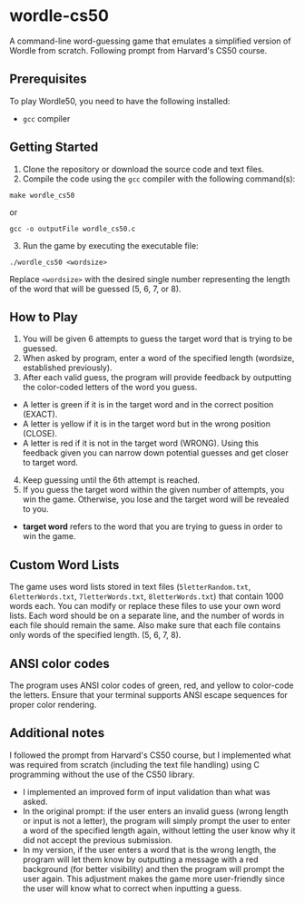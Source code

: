 # wordle-cs50
 A command-line word-guessing game that emulates a simplified version of Wordle from scratch. Following prompt from Harvard's CS50 course.

 ## Prerequisites

To play Wordle50, you need to have the following installed:

- `gcc` compiler

## Getting Started

1. Clone the repository or download the source code and text files.
2. Compile the code using the `gcc` compiler with the following command(s):
```
make wordle_cs50
```
or
```
gcc -o outputFile wordle_cs50.c
```
3. Run the game by executing the executable file:
```
./wordle_cs50 <wordsize>
```
Replace `<wordsize>` with the desired single number representing the length of the word that will be guessed (5, 6, 7, or 8).

## How to Play
1. You will be given 6 attempts to guess the target word that is trying to be guessed.
2. When asked by program, enter a word of the specified length (wordsize, established previously).
3. After each valid guess, the program will provide feedback by outputting the color-coded letters of the word you guess.
- A letter is green if it is in the target word and in the correct position (EXACT).
- A letter is yellow if it is in the target word but in the wrong position (CLOSE).
- A letter is red if it is not in the target word (WRONG).
  Using this feedback given you can narrow down potential guesses and get closer to target word.
4. Keep guessing until the 6th attempt is reached.
5. If you guess the target word within the given number of attempts, you win the game.
  Otherwise, you lose and the target word will be revealed to you.
- **target word** refers to the word that you are trying to guess in order to win the game.

## Custom Word Lists

The game uses word lists stored in text files (`5letterRandom.txt`, `6letterWords.txt`, `7letterWords.txt`, `8letterWords.txt`) that contain 1000 words each.
You can modify or replace these files to use your own word lists. 
Each word should be on a separate line, and the number of words in each file should remain the same.
Also make sure that each file contains only words of the specified length. (5, 6, 7, 8). 

## ANSI color codes
The program uses ANSI color codes of green, red, and yellow to color-code the letters.
Ensure that your terminal supports ANSI escape sequences for proper color rendering.

## Additional notes
I followed the prompt from Harvard's CS50 course, but I implemented what was required from scratch (including the text file handling) using C programming without the use of the CS50 library. 
- I implemented an improved form of input validation than what was asked.
- In the original prompt: if the user enters an invalid guess (wrong length or input is not a letter), the program will simply prompt the user to enter a
 word of the specified length again, without letting the user know why it did not accept the previous submission.
- In my version, if the user enters a word that is the wrong length, the program will let them know by outputting a message with a red background (for better visibility) and then the program will prompt the user again. This adjustment makes the game more user-friendly since the user will know what to correct when inputting a guess.

